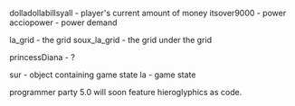 dolladollabillsyall - player's current amount of money
itsover9000 - power
acciopower - power demand

la_grid - the grid
soux_la_grid - the grid under the grid

princessDiana - ?

sur - object containing game state
la - game state

programmer party 5.0 will soon feature hieroglyphics as code.